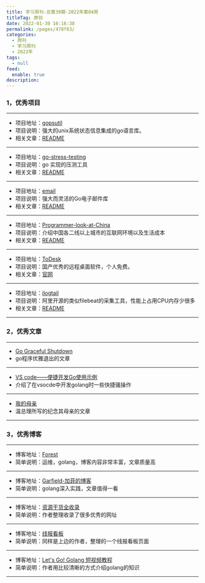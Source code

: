 ```yaml
---
title: 学习周刊-总第39期-2022年第04周
titleTag: 原创
date: 2022-01-30 16:16:38
permalink: /pages/478f83/
categories: 
  - 周刊
  - 学习周刊
  - 2022年
tags: 
  - null
feed: 
  enable: true
description: 
---
```


### 1，优秀项目
  
---
- 项目地址：[gopsutil](https://github.com/shirou/gopsutil)
- 项目说明：强大的unix系统状态信息集成的go语言库。
- 相关文章：[README](https://github.com/shirou/gopsutil#readme)
---
- 项目地址：[go-stress-testing](https://github.com/link1st/go-stress-testing)
- 项目说明：go 实现的压测工具
- 相关文章：[README](https://github.com/link1st/go-stress-testing#readme)
---
- 项目地址：[email](https://github.com/jordan-wright/email)
- 项目说明：强大而灵活的Go电子邮件库
- 相关文章：[README](https://github.com/jordan-wright/email#readme)
---
- 项目地址：[Programmer-look-at-China](https://github.com/csguide-dabai/Programmer-look-at-China)
- 项目说明：介绍中国各二线以上城市的互联网环境以及生活成本
- 相关文章：[README](https://github.com/csguide-dabai/Programmer-look-at-China#readme)
---
- 项目地址：[ToDesk](https://www.todesk.com/)
- 项目说明：国产优秀的远程桌面软件，个人免费。
- 相关文章：[官网](https://www.todesk.com/)
---
- 项目地址：[ilogtail](https://github.com/alibaba/ilogtail)
- 项目说明：阿里开源的类似filebeat的采集工具，性能上占用CPU内存少很多
- 相关文章：[README](https://github.com/alibaba/ilogtail/blob/main/README-cn.md)
---

### 2，优秀文章

---
- [Go Graceful Shutdown](https://youwu.today/skill/backend/go-graceful-shutdow/)
- go程序优雅退出的文章
---
- [VS code——便捷开发Go使用示例](https://zhuanlan.zhihu.com/p/269215596)
- 介绍了在vsocde中开发golang时一些快捷骚操作
---
- [我的母亲](https://2newcenturynet.blogspot.com/2021/04/blog-post_35.html)
- 温总理所写的纪念其母亲的文章
---

### 3，优秀博客

---
- 博客地址：[Forest](https://alsritter.icu/)
- 简单说明：运维，golang，博客内容非常丰富，文章质量高
---
- 博客地址：[Garfield-加菲的博客](http://www.randyfield.cn/)
- 简单说明：golang深入实践，文章值得一看
---
- 博客地址：[资源干货全收录](https://spcqwserdvymm.com.vika.cn/share/shryNwH3HRgvzMTaZVAGx/dstj2CheHZ8esYJ6rd/viw8UQW0a5z9M)
- 简单说明：作者整理收录了很多优秀的网址
---
- 博客地址：[线报看板](https://www.noisesite.cn/79e2ff7a-b8a0-4490-904d-d29d87806096)
- 简单说明：同样是上边的作者，整理的一个线报看板页面
---
- 博客地址：[Let's Go! Golang 短视频教程](https://pegasuswang.github.io/LetsGo/)
- 简单说明：作者用比较清晰的方式介绍golang的知识
---
